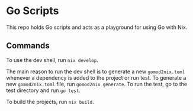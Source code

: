 # Go Scripts

This repo holds Go scripts and acts as a playground for using Go with Nix.

## Commands

To use the dev shell, run `nix develop`.

The main reason to run the dev shell is to generate a new `gomod2nix.toml` whenever a dependency is added to the project or run test. To generate a new `gomod2nix.toml` file, run `gomod2nix generate`. To run the test, go to the test directory and run `go test`.

To build the projects, run `nix build`.


